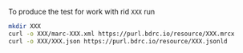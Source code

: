 To produce the test for work with rid `XXX` run

```sh
mkdir XXX
curl -o XXX/marc-XXX.xml https://purl.bdrc.io/resource/XXX.mrcx
curl -o XXX/XXX.json https://purl.bdrc.io/resource/XXX.jsonld
```

